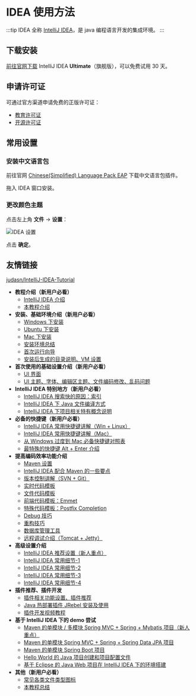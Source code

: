 # IDEA 使用方法

:::tip
IDEA 全称 [IntelliJ IDEA](https://www.jetbrains.com/idea/)，是 java 编程语言开发的集成环境。
:::

## 下载安装

[前往官网下载](https://www.jetbrains.com/zh-cn/idea/download/#section=windows) IntelliJ IDEA **Ultimate**（旗舰版），可以免费试用 30 天。

## 申请许可证

可通过官方渠道申请免费的正版许可证：

- [教育许可证](https://www.jetbrains.com/zh-cn/community/education/#students)
- [开源许可证](https://www.jetbrains.com/zh-cn/community/opensource/#support)

## 常用设置

### 安装中文语言包

前往官网 [Chinese ​(Simplified)​ Language Pack EAP](https://plugins.jetbrains.com/plugin/13710-chinese-simplified-language-pack-eap) 下载中文语言包插件。

拖入 IDEA 窗口安装。

<!-- TODO: 待添加截图 -->

### 更改颜色主题

点击左上角 **文件** → **设置**：

![IDEA 设置](./img/01.jpg)

点击 **确定**。

## 友情链接

[judasn/IntelliJ-IDEA-Tutorial](https://github.com/judasn/IntelliJ-IDEA-Tutorial#%E7%9B%AE%E5%BD%95contents)

- **教程介绍（新用户必看）**
	- [IntelliJ IDEA 介绍](https://github.com/judasn/IntelliJ-IDEA-Tutorial/blob/master/introduce.md)
	- [本教程介绍](https://github.com/judasn/IntelliJ-IDEA-Tutorial/blob/master/about-this-tutorial.md)
- **安装、基础环境介绍（新用户必看）**
	- [Windows 下安装](https://github.com/judasn/IntelliJ-IDEA-Tutorial/blob/master/windows-install.md)
	- [Ubuntu 下安装](https://github.com/judasn/IntelliJ-IDEA-Tutorial/blob/master/ubuntu-install.md)
	- [Mac 下安装](https://github.com/judasn/IntelliJ-IDEA-Tutorial/blob/master/mac-install.md)
	- [安装环境总结](https://github.com/judasn/IntelliJ-IDEA-Tutorial/blob/master/install-summarize.md)
	- [首次运行向导](https://github.com/judasn/IntelliJ-IDEA-Tutorial/blob/master/first-run-wizard.md)
	- [安装后生成的目录说明、VM 设置](https://github.com/judasn/IntelliJ-IDEA-Tutorial/blob/master/installation-directory-introduce.md)
- **首次使用的基础设置介绍（新用户必看）**
	- [UI 界面](https://github.com/judasn/IntelliJ-IDEA-Tutorial/blob/master/interface-introduce.md)
	- [UI 主题、字体、编辑区主题、文件编码修改、乱码问题](https://github.com/judasn/IntelliJ-IDEA-Tutorial/blob/master/theme-settings.md)
- **IntelliJ IDEA 特别地方（新用户必看）**
	- [IntelliJ IDEA 搜索快的原因：索引](https://github.com/judasn/IntelliJ-IDEA-Tutorial/blob/master/IntelliJ-IDEA-cache.md)
	- [IntelliJ IDEA 下 Java 文件编译方式](https://github.com/judasn/IntelliJ-IDEA-Tutorial/blob/master/make-introduce.md)
	- [IntelliJ IDEA 下项目相关特有概念说明](https://github.com/judasn/IntelliJ-IDEA-Tutorial/blob/master/project-composition-introduce.md)
- **必备的快捷键（新用户必看）**
	- [IntelliJ IDEA 常用快捷键讲解（Win + Linux）](https://github.com/judasn/IntelliJ-IDEA-Tutorial/blob/master/keymap-introduce.md)
	- [IntelliJ IDEA 常用快捷键讲解（Mac）](https://github.com/judasn/IntelliJ-IDEA-Tutorial/blob/master/keymap-mac-introduce.md)
	- [从 Windows 过度到 Mac 必备快捷键对照表](https://github.com/judasn/IntelliJ-IDEA-Tutorial/blob/master/keymap-win-mac.md)
	- [最特殊的快捷键 Alt + Enter 介绍](https://github.com/judasn/IntelliJ-IDEA-Tutorial/blob/master/hotkey-alt-enter-introduce.md)
- **提高编码效率功能介绍**
	- [Maven 设置](https://github.com/judasn/IntelliJ-IDEA-Tutorial/blob/master/maven-project-introduce.md)
	- [IntelliJ IDEA 配合 Maven 的一些要点](https://github.com/judasn/IntelliJ-IDEA-Tutorial/blob/master/maven-skill-introduce.md)
	- [版本控制讲解（SVN + Git）](https://github.com/judasn/IntelliJ-IDEA-Tutorial/blob/master/vcs-introduce.md)
	- [实时代码模板](https://github.com/judasn/IntelliJ-IDEA-Tutorial/blob/master/live-templates-introduce.md)
	- [文件代码模板](https://github.com/judasn/IntelliJ-IDEA-Tutorial/blob/master/file-templates-introduce.md)
	- [前端代码模板：Emmet](https://github.com/judasn/IntelliJ-IDEA-Tutorial/blob/master/emmet-introduce.md)
	- [特殊代码模板：Postfix Completion](https://github.com/judasn/IntelliJ-IDEA-Tutorial/blob/master/postfix-completion-introduce.md)
	- [Debug 技巧](https://github.com/judasn/IntelliJ-IDEA-Tutorial/blob/master/debug-introduce.md)
	- [重构技巧](https://github.com/judasn/IntelliJ-IDEA-Tutorial/blob/master/refactor-introduce.md)
	- [数据库管理工具](https://github.com/judasn/IntelliJ-IDEA-Tutorial/blob/master/database-introduce.md)
	- [远程调试介绍（Tomcat + Jetty）](https://github.com/judasn/IntelliJ-IDEA-Tutorial/blob/master/remote-debugging.md)
- **高级设置介绍**
	- [IntelliJ IDEA 推荐设置（新人重点）](https://github.com/judasn/IntelliJ-IDEA-Tutorial/blob/master/settings-recommend-introduce.md)
	- [IntelliJ IDEA 常用细节-1](https://github.com/judasn/IntelliJ-IDEA-Tutorial/blob/master/settings-introduce-1.md)
	- [IntelliJ IDEA 常用细节-2](https://github.com/judasn/IntelliJ-IDEA-Tutorial/blob/master/settings-introduce-2.md)
	- [IntelliJ IDEA 常用细节-3](https://github.com/judasn/IntelliJ-IDEA-Tutorial/blob/master/settings-introduce-3.md)
	- [IntelliJ IDEA 常用细节-4](https://github.com/judasn/IntelliJ-IDEA-Tutorial/blob/master/settings-introduce-4.md)
- **插件推荐、插件开发**
	- [插件相关功能设置、插件推荐](https://github.com/judasn/IntelliJ-IDEA-Tutorial/blob/master/plugins-settings.md)
	- [Java 热部署插件 JRebel 安装及使用](https://github.com/judasn/IntelliJ-IDEA-Tutorial/blob/master/jrebel-setup.md)
	- [插件开发视频教程](https://github.com/judasn/IntelliJ-IDEA-Tutorial/blob/master/plugins-develop.md)
- **基于 IntelliJ IDEA 下的 demo 尝试**
	- [Maven 的单模块 / 多模块 Spring MVC + Spring + Mybatis 项目（新人重点）](https://github.com/judasn/IntelliJ-IDEA-Tutorial/blob/master/maven-java-web-project-introduce.md)
	- [Maven 的单模块 Spring MVC + Spring + Spring Data JPA 项目](https://github.com/judasn/IntelliJ-IDEA-Tutorial/blob/master/maven-java-web-project-introduce2.md)
	- [Maven 的单模块 Spring Boot 项目](https://github.com/judasn/SpringBoot-Simple-Demo-From-YouMeek)
	- [Hello World 的 Java 项目创建和项目配置文件](https://github.com/judasn/IntelliJ-IDEA-Tutorial/blob/master/project-settings.md)
	- [基于 Eclipse 的 Java Web 项目在 IntelliJ IDEA 下的环境搭建](https://github.com/judasn/IntelliJ-IDEA-Tutorial/blob/master/eclipse-java-web-project-introduce.md)
- **其他（新用户必看）**
	- [常见各类文件类型图标](https://github.com/judasn/IntelliJ-IDEA-Tutorial/blob/master/file-symbols-introduce.md)
	- [本教程总结](https://github.com/judasn/IntelliJ-IDEA-Tutorial/blob/master/this-tutorial-the-end.md)
